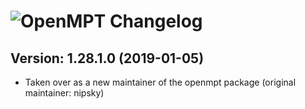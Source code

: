 # ![OpenMPT Changelog](https://img.shields.io/badge/OpenMPT-Package%20Changelog-blue.svg?style=for-the-badge)

## Version: 1.28.1.0 (2019-01-05)
- Taken over as a new maintainer of the openmpt package (original maintainer: nipsky)
